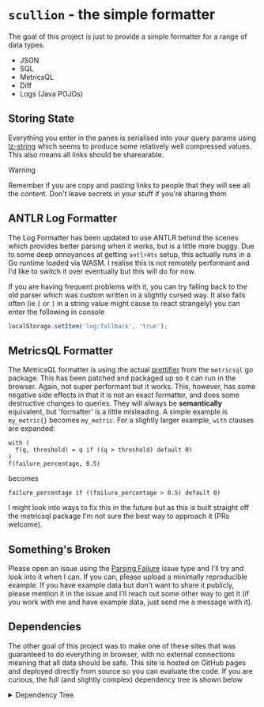 # `scullion` - the simple formatter

The goal of this project is just to provide a simple formatter for a range of data types.

* JSON
* SQL
* MetricsQL
* Diff
* Logs (Java POJOs)

## Storing State

Everything you enter in the panes is serialised into your query params
using [lz-string](https://pieroxy.net/blog/pages/lz-string/index.html#inline_menu_5) which seems to produce some
relatively well compressed values. This also means all links should be sharearable.

> [!WARNING]
> Remember if you are copy and pasting links to people that they will see all the content. Don't leave secrets in your
> stuff if you're sharing them

## ANTLR Log Formatter

The Log Formatter has been updated to use ANTLR behind the scenes which provides better parsing when it works, but is a
little more buggy. Due to some deep annoyances at getting `antlr4ts` setup, this actually runs in a Go runtime loaded
via WASM. I realise this is not remotely performant and I'd like to switch it over eventually but this will do for now.

If you are having frequent problems with it, you can try falling back to the old parser which was custom written in a
slightly cursed way. It also fails often (ie `[` or `]` in a string value might cause to react strangely) you can enter
the following in console

```js
localStorage.setItem('log:fallback', 'true');
```

## MetricsQL Formatter

The MetricsQL formatter is using the
actual [prettifier](https://github.com/VictoriaMetrics/metricsql/blob/master/prettifier.go) from the `metricsql` go
package. This has been patched and packaged up so it can run in the browser. Again, not super performant but it works.
This, however, has some negative side effects in that it is not an exact formatter, and does some destructive changes to
queries. They will always be **semantically** equivalent, but 'formatter' is a little misleading. A simple example
is `my_metric{}` becomes `my_metric`. For a slightly larger example, `with` clauses are expanded:

```promql
with (
  f(q, threshold) = q if ((q > threshold) default 0)
)
f(failure_percentage, 0.5)
```

becomes

```promql
failure_percentage if ((failure_percentage > 0.5) default 0)
```

I might look into ways to fix this in the future but as this is built straight off the metricsql package I'm not sure
the best way to approach it (PRs welcome).

## Something's Broken

Please open an issue using
the [Parsing Failure](https://github.com/Vitineth/scullion/issues/new?assignees=&labels=bug&projects=&template=parsing-failure.md&title=)
issue type and I'll try and look into it when I can. If you can,
please upload a minimally reproducible example. If you have example data but don't want to share it publicly, please
mention it in the issue and I'll reach out some other way to get it (if you work with me and have example data, just
send me a message with it).

## Dependencies

The other goal of this project was to make one of these sites that was guaranteed to do everything in browser, with no
external connections meaning that all data should be safe. This site is hosted on GitHub pages and deployed directly
from source so you can evaluate the code. If you are curious, the full (and slightly complex) dependency tree is shown
below

<details>
<summary>Dependency Tree</summary>
<pre><code>
scullion
├── Node Dependencies (NPM - excluding dev)
│   ├── highlight.js@11.9.0
│   ├── htmldiff-js@1.0.5
│   ├── jq-web@0.5.1
│   ├── lz-string@1.5.0
│   ├── preact@10.19.3
│   └── sql-formatter@15.0.2/
│       ├── argparse@2.0.1
│       ├── get-stdin@8.0.0
│       └── nearley@2.20.1/
│           ├── commander@2.20.3
│           ├── moo@0.5.2
│           ├── railroad-diagrams@1.0.0
│           └── randexp@0.4.6/
│               ├── discontinuous-range@1.0.0
│               └── ret@0.1.15
└── GoLang Dependencies (go)
    ├── github.com/antlr/antlr4@v0.0.0-20181218183524-be58ebffde8e
    ├── github.com/davecgh/go-spew@v1.1.1
    └── go@1.21.1
            └── toolchain@go1.21.1
</code></pre></details>
